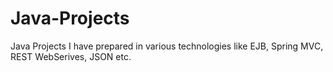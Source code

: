 # Java-Projects
Java Projects I have prepared in various technologies like EJB, Spring MVC, REST WebSerives, JSON etc.



